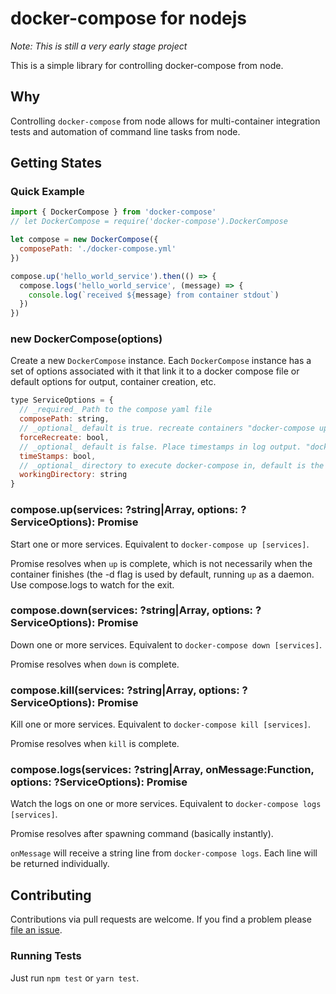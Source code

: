 # docker-compose for nodejs

*Note: This is still a very early stage project*

This is a simple library for controlling docker-compose from node.

## Why

Controlling `docker-compose` from node allows for multi-container integration
tests and automation of command line tasks from node.

## Getting States

### Quick Example

```javascript
import { DockerCompose } from 'docker-compose'
// let DockerCompose = require('docker-compose').DockerCompose

let compose = new DockerCompose({
  composePath: './docker-compose.yml'
})

compose.up('hello_world_service').then(() => {
  compose.logs('hello_world_service', (message) => {
    console.log(`received ${message} from container stdout`)
  })
})
```

### new DockerCompose(options)

Create a new `DockerCompose` instance. Each `DockerCompose` instance has a
set of options associated with it that link it to a docker compose file or
default options for output, container creation, etc.

```javascript
type ServiceOptions = {
  // _required_ Path to the compose yaml file
  composePath: string,
  // _optional_ default is true. recreate containers "docker-compose up --force-recreate ..."
  forceRecreate: bool,
  // _optional_ default is false. Place timestamps in log output. "docker-compose logs -t ..."
  timeStamps: bool,
  // _optional_ directory to execute docker-compose in, default is the directory with the compose yaml file
  workingDirectory: string
}
```

### compose.up(services: ?string|Array<string>, options: ?ServiceOptions): Promise

Start one or more services. Equivalent to `docker-compose up [services]`.

Promise resolves when `up` is complete, which is not necessarily when the
container finishes (the -d flag is used by default, running `up` as a daemon.
Use compose.logs to watch for the exit.

### compose.down(services: ?string|Array<string>, options: ?ServiceOptions): Promise

Down one or more services. Equivalent to `docker-compose down [services]`.

Promise resolves when `down` is complete.

### compose.kill(services: ?string|Array<string>, options: ?ServiceOptions): Promise

Kill one or more services. Equivalent to `docker-compose kill [services]`.

Promise resolves when `kill` is complete.

### compose.logs(services: ?string|Array<string>, onMessage:Function, options: ?ServiceOptions): Promise

Watch the logs on one or more services. Equivalent to `docker-compose logs [services]`.

Promise resolves after spawning command (basically instantly).

`onMessage` will receive a string line from `docker-compose logs`. Each line will be returned
individually.

## Contributing

Contributions via pull requests are welcome. If you find a problem please [file an issue](http://github.com/seveibar/docker-compose/issues).

### Running Tests

Just run `npm test` or `yarn test`.

